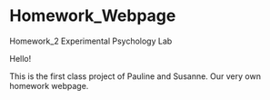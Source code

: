 # Homework_Webpage
Homework_2 Experimental Psychology Lab

Hello!

This is the first class project of Pauline and Susanne.
Our very own homework webpage.
